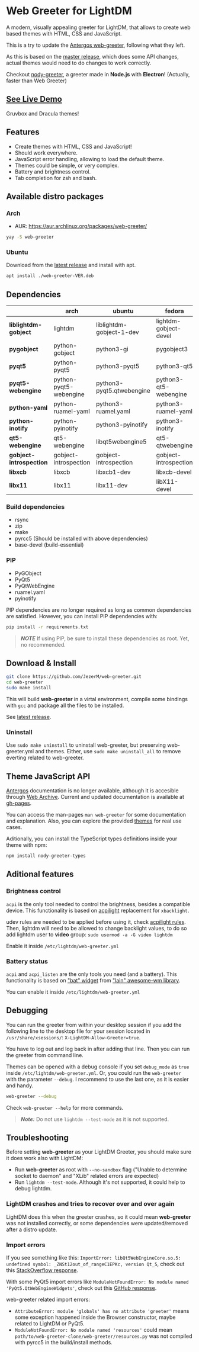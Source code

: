 # Web Greeter for LightDM

A modern, visually appealing greeter for LightDM, that allows to create web based themes with HTML, CSS and JavaScript.

This is a try to update the [Antergos web-greeter](https://github.com/Antergos/web-greeter), following what they left.

As this is based on the [master release](https://github.com/Antergos/web-greeter/tree/master), which does some API changes, actual themes would need to do changes to work correctly.

Checkout [nody-greeter][nody-greeter], a greeter made in **Node.js** with **Electron**! (Actually, faster than Web Greeter)

## [See Live Demo][live_demo]

Gruvbox and Dracula themes!

## Features

- Create themes with HTML, CSS and JavaScript!
- Should work everywhere.
- JavaScript error handling, allowing to load the default theme.
- Themes could be simple, or very complex.
- Battery and brightness control.
- Tab completion for zsh and bash.

## Available distro packages

### Arch

- AUR: https://aur.archlinux.org/packages/web-greeter/

```sh
yay -S web-greeter
```

### Ubuntu

Download from the [latest release](https://github.com/JezerM/web-greeter/releases/latest) and
install with apt.

```sh
apt install ./web-greeter-VER.deb
```

## Dependencies
|                          |        arch          |          ubuntu         |       fedora        |       openSUSE       |          debian         |
|--------------------------|----------------------|-------------------------|---------------------|----------------------|-------------------------|
|**liblightdm-gobject**    |lightdm               |liblightdm-gobject-1-dev |lightdm-gobject-devel|liblightdm-gobject-1-0|liblightdm-gobject-dev   |
|**pygobject**             |python-gobject        |python3-gi               |pygobject3           |python3-gobject       |python3-gi               |
|**pyqt5**                 |python-pyqt5          |python3-pyqt5            |python3-qt5          |python3-qt5           |python3-pyqt5            |
|**pyqt5-webengine**       |python-pyqt5-webengine|python3-pyqt5.qtwebengine|python3-qt5-webengine|python3-qtwebengine   |python3-pyqt5.qtwebengine|
|**python-yaml**           |python-ruamel-yaml    |python3-ruamel.yaml      |python3-ruamel-yaml  |python3-ruamel-yaml   |python3-ruamel.yaml      |
|**python-inotify**        |python-pyinotify      |python3-pyinotify        |python3-inotify      |python3-inotify       |python3-pyinotify        |
|**qt5-webengine**         |qt5-webengine         |libqt5webengine5         |qt5-qtwebengine      |libqt5-qtwebengine    |libqt5webengine5         |
|**gobject-introspection** |gobject-introspection |gobject-introspection    |gobject-introspection|gobject-introspection |gobject-introspection    |
|**libxcb**                |libxcb                |libxcb1-dev              |libxcb-devel         |libxcb                |libxcb1-dev              |
|**libx11**                |libx11                |libx11-dev               |libX11-devel         |libx11                |libx11-dev               |

### Build dependencies

- rsync
- zip
- make
- pyrcc5 (Should be installed with above dependencies)
- base-devel (build-essential)

### PIP
- PyGObject
- PyQt5
- PyQtWebEngine
- ruamel.yaml
- pyinotify

PIP dependencies are no longer required as long as common dependencies are satisfied. However, you
can install PIP dependencies with:

```sh
pip install -r requirements.txt
```

> ***NOTE*** If using PIP, be sure to install these dependencies as root. Yet, no recommended.

## Download & Install
```sh
git clone https://github.com/JezerM/web-greeter.git
cd web-greeter
sudo make install
```

This will build **web-greeter** in a virtal environment, compile some bindings with `gcc` and
package all the files to be installed.

See [latest release][releases].

### Uninstall

Use `sudo make uninstall` to uninstall web-greeter, but preserving web-greeter.yml and themes.
Either, use `sudo make uninstall_all` to remove everting related to web-greeter.

## Theme JavaScript API
[Antergos][Antergos] documentation is no longer available, although it is accesible through [Web Archive][WebArchive]. Current and updated documentation is available at [gh-pages][gh-pages].

You can access the man-pages `man web-greeter` for some documentation and explanation. Also, you can explore the provided [themes](./themes) for real use cases.


Aditionally, you can install the TypeScript types definitions inside your theme with npm:

```sh
npm install nody-greeter-types
```

## Aditional features

### Brightness control
`acpi` is the only tool needed to control the brightness, besides a compatible device. This functionality is based on [acpilight][acpilight] replacement for `xbacklight`.

udev rules are needed to be applied before using it, check [acpilight rules][acpilight_rules]. Then, lightdm will need to be allowed to change backlight values, to do so add lightdm user to **video** group: `sudo usermod -a -G video lightdm`

Enable it inside `/etc/lightdm/web-greeter.yml`

### Battery status
`acpi` and `acpi_listen` are the only tools you need (and a battery). This functionality is based on ["bat" widget][bat_widget] from ["lain" awesome-wm library][lain].

You can enable it inside `/etc/lightdm/web-greeter.yml`

## Debugging
You can run the greeter from within your desktop session if you add the following line to the desktop file for your session located in `/usr/share/xsessions/`: `X-LightDM-Allow-Greeter=true`.

You have to log out and log back in after adding that line. Then you can run the greeter from command line.

Themes can be opened with a debug console if you set `debug_mode` as `true` inside `/etc/lightdm/web-greeter.yml`. Or, you could run the `web-greeter` with the parameter `--debug`. I recommend to use the last one, as it is easier and handy.

```sh
web-greeter --debug
```

Check `web-greeter --help` for more commands.

> ***Note:*** Do not use `lightdm --test-mode` as it is not supported.

## Troubleshooting

Before setting **web-greeter** as your LightDM Greeter, you should make sure it does work also with LightDM:

- Run **web-greeter** as root with `--no-sandbox` flag ("Unable to determine socket to daemon" and "XLib" related errors are expected)
- Run `lightdm --test-mode`. Although it's not supported, it could help to debug lightdm.

### LightDM crashes and tries to recover over and over again

LightDM does this when the greeter crashes, so it could mean **web-greeter** was not installed correctly, or some dependencies were updated/removed after a distro update.

### Import errors

If you see something like this: `ImportError: libQt5WebEngineCore.so.5: undefined symbol: _ZNSt12out_of_rangeC1EPKc, version Qt_5`, check out this [StackOverflow response](https://stackoverflow.com/a/68811630).

With some PyQt5 import errors like `ModuleNotFoundError: No module named 'PyQt5.QtWebEngineWidgets'`, check out this [GitHub response](https://github.com/spyder-ide/spyder/issues/8952#issuecomment-499418456).

web-greeter related import errors:

- `AttributeError: module 'globals' has no attribute 'greeter'` means some exception happened inside the Browser constructor, maybe related to LightDM or PyQt5.
- `ModuleNotFoundError: No module named 'resources'` could mean `path/to/web-greeter-clone/web-greeter/resources.py` was not compiled with pyrcc5 in the build/install methods.

[antergos]: https://github.com/Antergos "Antergos"
[nody-greeter]: https://github.com/JezerM/nody-greeter "Nody Greeter"
[cx_freeze]: https://github.com/marcelotduarte/cx_Freeze "cx_Freeze"
[acpilight]: https://gitlab.com/wavexx/acpilight/ "acpilight"
[acpilight_rules]: https://gitlab.com/wavexx/acpilight/-/blob/master/90-backlight.rules "udev rules"
[bat_widget]: https://github.com/lcpz/lain/blob/master/widget/bat.lua "Battery widget"
[lain]: https://github.com/lcpz/lain "Lain awesome library"
[WebArchive]: https://web.archive.org/web/20190524032923/https://doclets.io/Antergos/web-greeter/stable "Web Archive"
[gh-pages]: https://jezerm.github.io/web-greeter/ "API Documentation"
[live_demo]: https://jezerm.github.io/web-greeter-themes/ "Live Demo"
[releases]: https://github.com/JezerM/web-greeter/releases "Releases"
